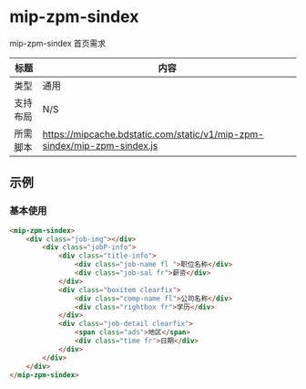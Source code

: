 # mip-zpm-sindex

mip-zpm-sindex 首页需求

标题|内容
----|----
类型|通用
支持布局|N/S
所需脚本|https://mipcache.bdstatic.com/static/v1/mip-zpm-sindex/mip-zpm-sindex.js


## 示例

### 基本使用

```html
<mip-zpm-sindex>
    <div class="job-img"></div>
        <div class="jobP-info">
            <div class="title-info">
                <div class="job-name fl ">职位名称</div>
                <div class="job-sal fr">薪资</div>
            </div>
            <div class="boxitem clearfix">
                <div class="comp-name fl">公司名称</div>
                <div class="rightbox fr">学历</div>
            </div>
            <div class="job-detail clearfix">
                <span class="ads">地区</span>
                <div class="time fr">日期</div>
            </div>
        </div>
    </div>
</mip-zpm-sindex>
```
